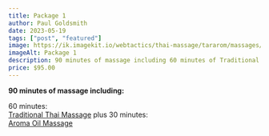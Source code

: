 ```yaml
---
title: Package 1
author: Paul Goldsmith
date: 2023-05-19
tags: ["post", "featured"]
image: https://ik.imagekit.io/webtactics/thai-massage/tararom/massages/Thai-Massage-leg-strech_poKyxx8im.jpg
imageAlt: Package 1
description: 90 minutes of massage including 60 minutes of Traditional Thai Massage plus 30 minutes of Aroma Oil Massage
price: $95.00
---
```


**90 minutes of massage including:**

60 minutes:  
[Traditional Thai Massage](https://tararom-thai.netlify.app/treatments/traditional-thai-massage/) plus
30 minutes:  
[Aroma Oil Massage](https://tararom-thai.netlify.app/treatments/traditional-thai-massage/)
